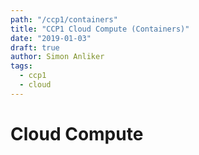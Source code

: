 ```yaml
---
path: "/ccp1/containers"
title: "CCP1 Cloud Compute (Containers)"
date: "2019-01-03"
draft: true
author: Simon Anliker
tags:
  - ccp1
  - cloud
---
```


<!-- CCMP2 -->

# Cloud Compute